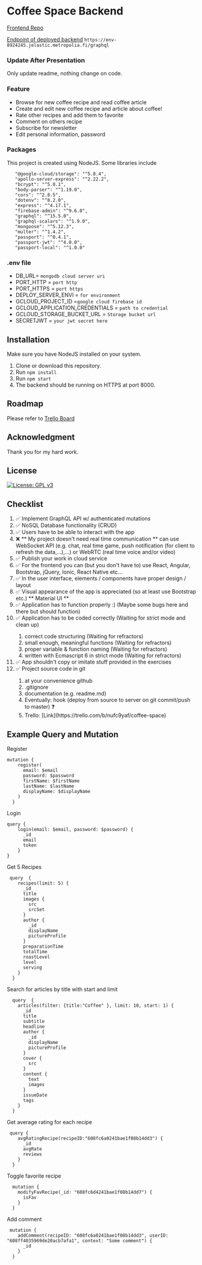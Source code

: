 # Coffee Space Backend

[Frontend Repo](https://github.com/sabaiprimo/coffee-space-front)

[Endpoint of deployed backend](https://env-8924245.jelastic.metropolia.fi/) `https://env-8924245.jelastic.metropolia.fi/graphql`

### Update After Presentation
Only update readme, nothing change on code.

### Feature

- Browse for new coffee recipe and read coffee article
- Create and edit new coffee recipe and article about coffee!
- Rate other recipes and add them to favorite 
- Comment on others recipe
- Subscribe for newsletter
- Edit personal information, password

### Packages

This project is created using NodeJS. Some libraries include
```
   "@google-cloud/storage": "^5.8.4",
   "apollo-server-express": "^2.22.2",
   "bcrypt": "^5.0.1",
   "body-parser": "^1.19.0",
   "cors": "^2.8.5",
   "dotenv": "^8.2.0",
   "express": "^4.17.1",
   "firebase-admin": "^9.6.0",
   "graphql": "^15.5.0",
   "graphql-scalars": "^1.9.0",
   "mongoose": "^5.12.3",
   "multer": "^1.4.2",
   "passport": "^0.4.1",
   "passport-jwt": "^4.0.0",
   "passport-local": "^1.0.0"
```

### .env file

* DB_URL= `mongodb cloud server uri`
* PORT_HTTP = `port http`
* PORT_HTTPS = `port https`
* DEPLOY_SERVER_ENVI = `for environment`
* GCLOUD_PROJECT_ID =`google cloud firebase id`
* GCLOUD_APPLICATION_CREDENTIALS = `path to credential`
* GCLOUD_STORAGE_BUCKET_URL = `Storage bucket url`
* SECRETJWT = `your jwt secret here`

## Installation

Make sure you have NodeJS installed on your system.

1. Clone or download this repository.
2. Run `npm install`
3. Run `npm start`
4. The backend should be running on HTTPS at port 8000.

## Roadmap

Please refer to [Trello Board](https://trello.com/b/nufc9yaf/coffee-space)

## Acknowledgment

Thank you for my hard work.

## License

[![License: GPL v3](https://img.shields.io/badge/License-GPLv3-blue.svg)](https://www.gnu.org/licenses/gpl-3.0)

## Checklist
<ol>
<li>✅ Implement GraphQL API w/ authenticated mutations </li>
<li>✅ NoSQL Database functionality (CRUD)</li>
<li>✅ Users have to be able to interact with the app </li>
<li>❌ ** My project doesn't need real time communication ** can use WebSocket API (e.g. chat, real time game, push notification (for client to refresh the data,...),...) or
  WebRTC (real time voice and/or video) </li>
<li>✅ Publish your work in cloud service </li>
<li>✅ For the frontend you can (but you don't have to) use React, Angular, Bootstrap, jQuery, Ionic, React Native etc...</li> 
<li>✅ In the user interface, elements / components have proper design / layout </li>
<li>✅ Visual appearance of the app is appreciated  (so at least use Bootstrap etc.) ** Material UI **</li>
<li>✅ Application has to function properly :)  (Maybe some bugs here and there but should function)</li>
<li>✅ Application has to be coded correctly (Waiting for strict mode and clean up)</li>
   <ol>
   <li>  correct code structuring (Waiting for refractors) </li>
   <li>  small enough, meaningful functions (Waiting for refractors)</li>
   <li>  proper variable & function naming (Waiting for refractors)</li>
   <li>  written with Ecmascript 6 in strict mode (Waiting for refractors)</li>
   </ol>
<li>✅ App shouldn't copy or imitate stuff provided in the exercises </li>
<li>✅ Project source code in git </li>
   <ol>
   <li>  at your convenience github </li>
   <li>  .gitignore </li>
   <li>  documentation (e.g. readme.md) </li>
   <li>  Eventually: hook (deploy from source to server on git commit/push to master) ❓</li>
   <li>  Trello: [Link](https://trello.com/b/nufc9yaf/coffee-space)</li>
   </ol>
</ol>


## Example Query and Mutation

Register

```
mutation {
    register(
      email: $email
      password: $password
      firstName: $firstName
      lastName: $lastName
      displayName: $displayName
    )
  }
```

Login

```
query {
    login(email: $email, password: $password) {
      _id
      email
      token
    }
}
```


Get 5 Recipes

```
 query  {
    recipes(limit: 5) {
      _id
      title
      images {
        src
        srcSet
      }
      author {
        _id
        displayName
        pictureProfile
      }
      preparationTime
      totalTime
      roastLevel
      level
      serving
    }
  }
```

Search for articles by title with start and limit

```
  query  {
    articles(filter: {title:"Coffee" }, limit: 10, start: 1) {
      _id
      title
      subtitle
      headline
      author {
        _id
        displayName
        pictureProfile
      }
      cover {
        src
      }
      content {
        text
        images
      }
      issueDate
      tags
    }
  }

```

Get average rating for each recipe

```
 query {
    avgRatingRecipe(recipeID:"608fc6a0241bae1f08b14dd3") {
      _id
      avgRate
      reviews
    }
  }
```

Toggle favorite recipe

```
  mutation {
    modifyFavRecipe(_id: "608fc6d4241bae1f08b14dd7") {
      isFav
    }
  }
```

Add comment
```
 mutation {
    addComment(recipeID: "608fc6a0241bae1f08b14dd3", userID: "608ff4035969de20acb7afa1", context: "Some comment") {
      _id
    }
  }

```

